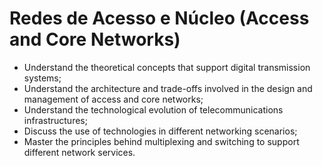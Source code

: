 # Redes de Acesso e Núcleo (Access and Core Networks)

* Understand the theoretical concepts that support digital transmission systems;
* Understand the architecture and trade-offs involved in the design and management of access and core networks;
* Understand the technological evolution of telecommunications infrastructures;
* Discuss the use of technologies in different networking scenarios;
* Master the principles behind multiplexing and switching to support different network services.